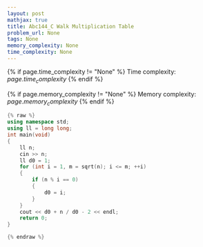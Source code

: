 ```yaml
---
layout: post
mathjax: true
title: Abc144_C Walk Multiplication Table
problem_url: None
tags: None
memory_complexity: None
time_complexity: None
---
```




{% if page.time_complexity != "None" %}
Time complexity: ${{ page.time_complexity }}$
{% endif %}

{% if page.memory_complexity != "None" %}
Memory complexity: ${{ page.memory_complexity }}$
{% endif %}

```cpp
{% raw %}
using namespace std;
using ll = long long;
int main(void)
{
    ll n;
    cin >> n;
    ll d0 = 1;
    for (int i = 1, m = sqrt(n); i <= m; ++i)
    {
        if (n % i == 0)
        {
            d0 = i;
        }
    }
    cout << d0 + n / d0 - 2 << endl;
    return 0;
}

{% endraw %}
```